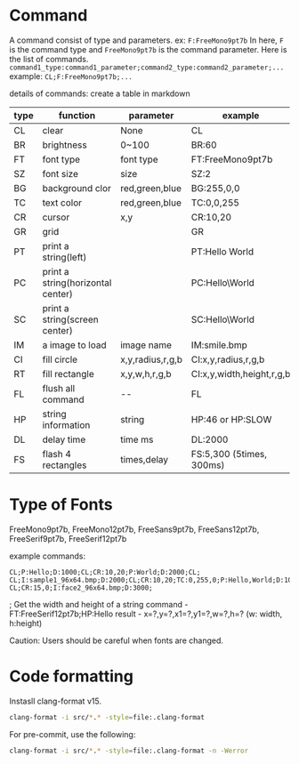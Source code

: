 # Command

A command consist of type and parameters. ex: `F:FreeMono9pt7b` In here, `F` is the command type and `FreeMono9pt7b` is the command parameter.
Here is the list of commands. `command1_type:command1_parameter;command2_type:command2_parameter;...`
example: `CL;F:FreeMono9pt7b;...`

details of commands:
create a table in markdown

| type | function                          | parameter        | example                   |
| ---- | --------------------------------- | ---------------- | ------------------------- |
| CL   | clear                             | None             | CL                        |
| BR   | brightness                        | 0~100            | BR:60                     |
| FT   | font type                         | font type        | FT:FreeMono9pt7b          |
| SZ   | font size                         | size             | SZ:2                      |
| BG   | background clor                   | red,green,blue   | BG:255,0,0                |
| TC   | text color                        | red,green,blue   | TC:0,0,255                |
| CR   | cursor                            | x,y              | CR:10,20                  |
| GR   | grid                              |                  | GR                        |
| PT   | print a string(left)              |                  | PT:Hello World            |
| PC   | print a string(horizontal center) |                  | PC:Hello\World            |
| SC   | print a string(screen center)     |                  | SC:Hello\World            |
| IM   | a image to load                   | image name       | IM:smile.bmp              |
| CI   | fill circle                       | x,y,radius,r,g,b | CI:x,y,radius,r,g,b       |
| RT   | fill rectangle                    | x,y,w,h,r,g,b    | CI:x,y,width,height,r,g,b |
| FL   | flush all command                 | --               | FL                        |
| HP   | string information                | string           | HP:46 or HP:SLOW          |
| DL   | delay time                        | time ms          | DL:2000                   |
| FS   | flash 4 rectangles                | times,delay      | FS:5,300 (5times, 300ms)  |

# Type of Fonts

FreeMono9pt7b, FreeMono12pt7b, FreeSans9pt7b, FreeSans12pt7b, FreeSerif9pt7b, FreeSerif12pt7b

example commands:

```
CL;P:Hello;D:1000;CL;CR:10,20;P:World;D:2000;CL;
CL;I:sample1_96x64.bmp;D:2000;CL;CR:10,20;TC:0,255,0;P:Hello,World;D:1000;CL;
CL;CR:15,0;I:face2_96x64.bmp;D:3000;
```

; Get the width and height of a string
command - FT:FreeSerif12pt7b;HP:Hello
result - x=?,y=?,x1=?,y1=?,w=?,h=? (w: width, h:height)

Caution:
Users should be careful when fonts are changed.

# Code formatting

Instasll clang-format v15.

```sh
clang-format -i src/*.* -style=file:.clang-format
```

For pre-commit, use the following:

```sh
clang-format -i src/*.* -style=file:.clang-format -n -Werror
```
